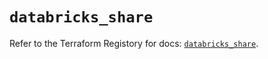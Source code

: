 # `databricks_share`

Refer to the Terraform Registory for docs: [`databricks_share`](https://registry.terraform.io/providers/databricks/databricks/1.27.0/docs/resources/share).
